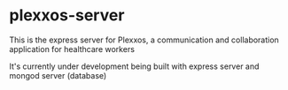 # plexxos-server

This is the express server for Plexxos, a communication and collaboration application for healthcare workers

It's currently under development being built with express server and mongod server (database)

<!--  -->
